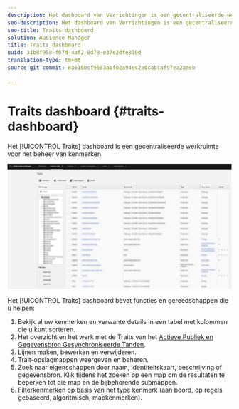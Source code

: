 ```yaml
---
description: Het dashboard van Verrichtingen is een gecentraliseerde werkruimte voor het beheren van eigenschappen.
seo-description: Het dashboard van Verrichtingen is een gecentraliseerde werkruimte voor het beheren van eigenschappen.
seo-title: Traits dashboard
solution: Audience Manager
title: Traits dashboard
uuid: 31b8f958-f67d-4af2-8d78-e37e2dfe810d
translation-type: tm+mt
source-git-commit: 8a616bcf9583abfb2a94ec2a0cabcaf97ea2aeeb

---
```



# Traits dashboard {#traits-dashboard}

Het [!UICONTROL Traits] dashboard is een gecentraliseerde werkruimte voor het beheer van kenmerken.

![](assets/traits-dashboard.png)

<!-- c_tb_dashboard.xml -->

Het [!UICONTROL Traits] dashboard bevat functies en gereedschappen die u helpen:

1. Bekijk al uw kenmerken en verwante details in een tabel met kolommen die u kunt sorteren.
1. Het overzicht en het werk met de Traits van het [Actieve Publiek en Gegevensbron Gesynchroniseerde Tanden](../../features/traits/client-activity-synced-audience-traits.md).
1. Lijnen maken, bewerken en verwijderen.
1. Trait-opslagmappen weergeven en beheren.
1. Zoek naar eigenschappen door naam, identiteitskaart, beschrijving of gegevensbron. Klik tijdens het zoeken op een map om de resultaten te beperken tot die map en de bijbehorende submappen.
1. Filterkenmerken op basis van het type kenmerk (aan boord, op regels gebaseerd, algoritmisch, mapkenmerken).
